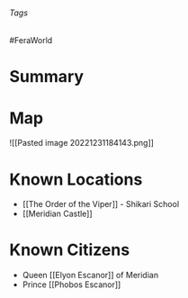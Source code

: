 ###### Tags

#FeraWorld

# Summary

# Map
![[Pasted image 20221231184143.png]]

# Known Locations
- [[The Order of the Viper]] - Shikari School
- [[Meridian Castle]]

# Known Citizens
- Queen [[Elyon Escanor]] of Meridian
- Prince [[Phobos Escanor]]
